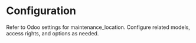# Configuration

Refer to Odoo settings for maintenance_location. Configure related models, access rights, and options as needed.
